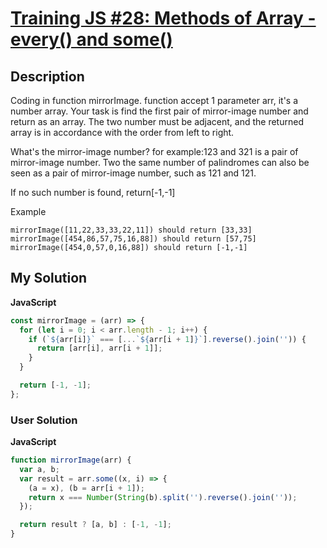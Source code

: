 # [Training JS #28: Methods of Array - every() and some()](https://www.codewars.com/kata/57308546bd9f0987c2000d07)

## Description

Coding in function mirrorImage. function accept 1 parameter arr, it's a number array. Your task is find the first pair of mirror-image number and return as an array. The two number must be adjacent, and the returned array is in accordance with the order from left to right.

What's the mirror-image number? for example:123 and 321 is a pair of mirror-image number. Two the same number of palindromes can also be seen as a pair of mirror-image number, such as 121 and 121.

If no such number is found, return[-1,-1]

Example

```
mirrorImage([11,22,33,33,22,11]) should return [33,33]
mirrorImage([454,86,57,75,16,88]) should return [57,75]
mirrorImage([454,0,57,0,16,88]) should return [-1,-1]
```

## My Solution

**JavaScript**

```js
const mirrorImage = (arr) => {
  for (let i = 0; i < arr.length - 1; i++) {
    if (`${arr[i]}` === [...`${arr[i + 1]}`].reverse().join('')) {
      return [arr[i], arr[i + 1]];
    }
  }

  return [-1, -1];
};
```

### User Solution

**JavaScript**

```js
function mirrorImage(arr) {
  var a, b;
  var result = arr.some((x, i) => {
    (a = x), (b = arr[i + 1]);
    return x === Number(String(b).split('').reverse().join(''));
  });

  return result ? [a, b] : [-1, -1];
}
```
